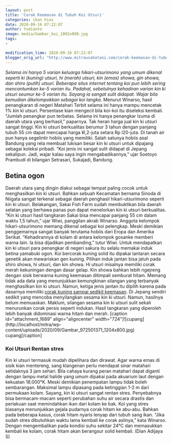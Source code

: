 ```yaml
---
layout: post
title: 'Corak Keemasan di Tubuh Koi Utsuri'
categories: ikan hias
date: 2020-09-16 07:22:07
author: Yudianto
image: media/Gambar_koi_1002x800.jpg
tags:
- 

modification_time: 2020-09-16 07:22:07
blogger_orig_url: "http://www.mitrausahatani.com/corak-keemasan-di-tubuh-koi-utsuri.html"
---
```


_Selama ini hanya 5 varian keluarga hikari-utsurimono yang umum dikenal
seperti ki (kuning) utsuri, hi (merah) utsuri, kin (emas) showa, gin showa,
dan shiro (putih) utsuri. Beberapa situs internet tentang koi pun lebih sering
mencantumkan ke-5 varian itu. Padahal, sebetulnya kehadiran varian kin ki
utsuri seumur ke-5 varian itu. Sayang ia sangat sulit didapat. Wajar bila
kemudian dikelompokkan sebagai koi langka._ Menurut Winarso, hasil penangkaran
di negeri Matahari Terbit selama ini hanya mampu mencetak 1% kin ki utsuri.
Persentase kian mengecil bila koi-koi itu diseleksi kembali. “Jumlah penangkar
pun terbatas. Selama ini hanya penangkar Izuma di daerah utara yang berhasil,”
paparnya. Tak heran harga jual kin ki utsuri sangat tinggi. Kin ki utsuri
berkualitas berumur 3 tahun dengan panjang tubuh 55 cm dapat mencapai harga
¥l,2-juta setara Rp l20-juta. Di tanah air pun hanya segelintir hobiis yang
memiliki. Salah satunya hobiis asal Bandung yang rela membuat lukisan besar
kin ki utsuri untuk dipajang sebagai koleksi pribadi. “Koi jenis ini sangat
sulit didapat di Jepang sekalipun. Jadi, wajar kalau saya ingin
mengabadikannya,” ujar Soetoyo Prambudi di bilangan Setrasari, Sukajadi,
Bandung.

## Betina ogon

Daerah utara yang dingin diakui sebagai tempat paling cocok untuk menghasilkan
kin ki utsuri. Bahkan sebuah Kecamatan bernama Sinoda di Niigata sangat
terkenal sebagai daerah penghasil hikari-utsurimono seperti kin ki utsuri.
Belakangan, Sakai Fish Farm sudah membuktikan bila daerah selatan yang berhawa
panas pun dapat menelorkan kin ki utsuri berkualitas. “Kin ki utsuri hasil
tangkaran Sakai bisa mencapai panjang 55 cm dalam waktu 1,5 tahun,” ujar Wiwi,
panggilan akrab Winarso. Anggota kelompok hikari-utsurimono memang dikenal
sebagai koi pelengkap. Meski demikian penggemarnya sangat banyak terutama
hobiis dari Eropa dan Amerika Serikat. “Kehadirannya di kolam di antara
kelompok gosanke memberi warna lain. Ia bisa dijadikan pembanding,” tutur
Wiwi. Untuk mendapatkan kin ki utsuri para penangkar di negeri sakura itu
selalu memakai induk betina yamabuki ogon. Koi bercorak kuning solid itu
dipakai lantaran secara genetik akan mewariskan gen kuning. Pilihan induk
jantan bisa jatuh pada shiro showa, hi utsuri, dan kin showa. Hi utsuri
misalnya memiliki corak merah kekuningan dengan dasar gelap. Kin showa bahkan
lebih ngejreng dengan sisik berwarna kuning keemasan ditimpali semburat hitam.
Memang tidak ada data yang menunjukkan kemungkinan silangan yang terbanyak
menghasilkan kin ki utsuri. Namun, ketiga jenis jantan itu dipilih karena pada
dasarnya memiliki [corak kuning sampai sedikit
keemasan](https://www.mitrausahatani.com/corak-shiro-utsuri-rusak-gegara-salah.html).
Di Jepang sendiri sedikit yang mencoba menyilangkan sesama kin ki utsuri.
Namun, hasilnya belum memuaskan. Maklum, silangan sesama kin ki utsuri sulit
sekali menurunkan corak persis seperti indukan. Hasil tangkaran yang diperoleh
lebih banyak didominasi warna hitam dan merah. [caption id="attachment_1689"
align="aligncenter" width="724"]![cupang](http://localhost/mitra/wp-
content/uploads/2020/09/Gambar_972501371_1204x800.jpg) cupang[/caption]

### Koi Utsuri Rentan stres

Kin ki utsuri termasuk mudah dipelihara dan dirawat. Agar warna emas di sisik
kian mentereng, sang klangenan perlu mendapat sinar matahari setidaknya 3 jam
sehari. Bila cahaya kurang peran matahari dapat diganti dengan lampu metal
halide yang umum dipakai pada akuarium laut dengan kekuatan 18.000°K. Meski
demikian penempatan lampu tidak boleh sembarangan. Maksimal lampu dipasang
pada ketinggian 1-2 m dari permukaan kolam. Sayang, kin ki utsuri sangat
rentan stres. Penyebabnya bisa bermacam-macam seperti perubahan suhu air
secara drastis dan perlakuan saat memindahkan ikan dari kolam ke bak. Koi yang
stres biasanya menunjukkan gejala pudarnya corak hitam ke abu-abu. Bahkan pada
beberapa kasus, corak hitam nyaris lenyap dari tubuh sang ikan. “Jika sudah
stres dibutuhkan waktu lama kembali ke corak aslinya,” kata Winarso. Dengan
mengembalikan pada kondisi suhu sekitar 24°C dan memasukkan kembali ke kolam,
corak hitam akan berangsur solid kembali. (Dian Adijaya S)



